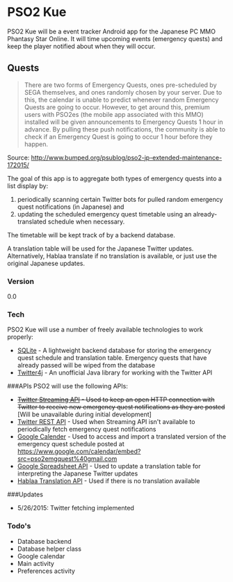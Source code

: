 # PSO2 Kue
PSO2 Kue will be a event tracker Android app for the Japanese PC MMO Phantasy Star Online. It will time upcoming events (emergency quests) and keep the player notified about when they will occur.

##  Quests
> There are two forms of Emergency Quests, ones pre-scheduled by SEGA themselves, and ones randomly chosen by your server. Due to this, the calendar is unable to predict whenever random Emergency Quests are going to occur. However, to get around this, premium users with PSO2es (the mobile app associated with this MMO) installed  will be given announcements to Emergency Quests 1 hour in advance. By pulling these push notifications, the community is able to check if an Emergency Quest is going to occur 1 hour before they happen.

Source: http://www.bumped.org/psublog/pso2-jp-extended-maintenance-172015/

The goal of this app is to aggregate both types of emergency quests into a list display by:

1. periodically scanning certain Twitter bots for pulled random emergency quest notifications (in Japanese) and
2. updating the scheduled emergency quest timetable using an already-translated schedule when necessary.

The timetable will be kept track of by a backend database.  

A translation table will be used for the Japanese Twitter updates. Alternatively, Hablaa translate if no translation is available, or just use the original Japanese updates.  

### Version
0.0

### Tech
PSO2 Kue will use a number of freely available technologies to work properly:
- [SQLite] - A lightweight backend database for storing the emergency quest schedule and translation table. Emergency quests that have already passed will be wiped from the database
- [Twitter4j] - An unofficial Java library for working with the Twitter API

###APIs
PSO2 will use the following APIs:
- ~~[Twitter Streaming API] - Used to keep an open HTTP connection with Twitter to receive new emergency quest notifications as they are posted~~ [Will be unavailable during initial development]
- [Twitter REST API] - Used when Streaming API isn't available to periodically fetch emergency quest notifications
- [Google Calender] - Used to access and import a translated version of the emergency quest schedule posted at https://www.google.com/calendar/embed?src=pso2emgquest%40gmail.com
- [Google Spreadsheet API] - Used to update a translation table for interpreting the Japanese Twitter updates
- [Hablaa Translation API] - Used if there is no translation available

###Updates
- 5/26/2015: Twitter fetching implemented

### Todo's
- Database backend
- Database helper class
- Google calendar
- Main activity
- Preferences activity

[SQLite]: https://www.sqlite.org/
[Twitter Streaming API]: https://dev.twitter.com/overview/documentation
[Twitter REST API]: https://dev.twitter.com/rest/public
[Google Calender]: https://developers.google.com/google-apps/calendar/
[Google Spreadsheet API]: https://developers.google.com/google-apps/spreadsheets/
[Hablaa Translation API]: http://hablaa.com/api/
[Twitter4j]: http://twitter4j.org/en/index.html